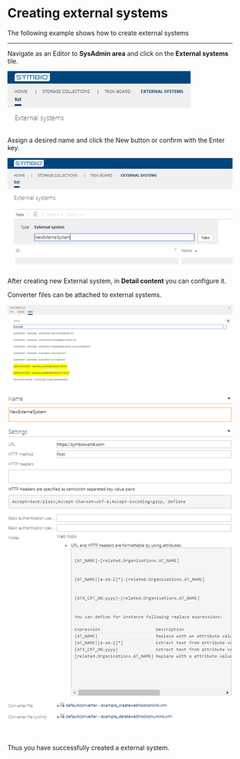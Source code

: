 # Creating external systems

The following example shows how to create external systems

---

Navigate as an Editor to **SysAdmin area** and click on the **External systems** tile.

![Navigate into external systems](./media/NavigationToExternalSystem.png "Navigate into external systems")

Assign a desired name and click the New button or confirm with the Enter key.

![Create new external system](./media/CreateExternalSystem.png "Create new external system")

After creating new External system, in **Detail content** you can configure it.

Converter files can be attached to external systems.

![Choose converter file](./media/ChooseConverterFile.png "Choose converter file")

![Detail content external system](./media/DetailContentExternalSystem.png "Detail content external system")

Thus you have successfully created a external system.